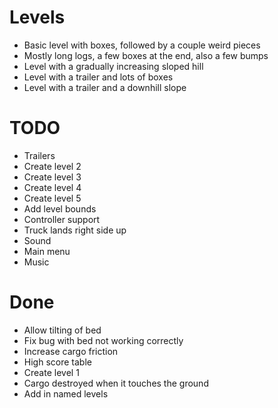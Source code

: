 # Levels
* Basic level with boxes, followed by a couple weird pieces
* Mostly long logs, a few boxes at the end, also a few bumps
* Level with a gradually increasing sloped hill
* Level with a trailer and lots of boxes
* Level with a trailer and a downhill slope

# TODO
* Trailers
* Create level 2
* Create level 3
* Create level 4
* Create level 5
* Add level bounds
* Controller support
* Truck lands right side up
* Sound
* Main menu
* Music

# Done
* Allow tilting of bed
* Fix bug with bed not working correctly
* Increase cargo friction
* High score table
* Create level 1
* Cargo destroyed when it touches the ground
* Add in named levels